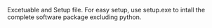 Excetuable and Setup file. For easy setup, use setup.exe to intall the complete software package excluding python. 
